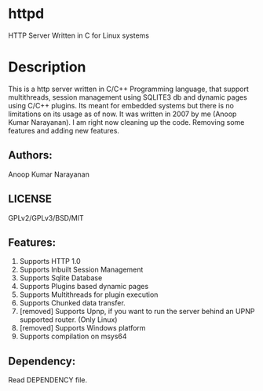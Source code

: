 # httpd
HTTP Server Written in C for Linux systems

# Description
This is a http server written in C/C++ Programming language, that support multithreads, session management using SQLITE3 db and dynamic pages using C/C++ plugins.
Its meant for embedded systems but there is no limitations on its usage as of now. It was written in 2007 by me (Anoop Kumar Narayanan). I am right now cleaning up the code. 
Removing some features and adding new features. 

Authors:
--------
Anoop Kumar Narayanan 

LICENSE
-------
GPLv2/GPLv3/BSD/MIT

Features:
---------

1. Supports HTTP 1.0
2. Supports Inbuilt Session Management
3. Supports Sqlite Database
4. Supports Plugins based dynamic pages
5. Supports Multithreads for plugin execution
6. Supports Chunked data transfer. 
7. [removed] Supports Upnp, if you want to run the server behind an UPNP supported router. (Only Linux)
8. [removed] Supports Windows platform
9. Supports compilation on msys64 


Dependency:
-----------
Read DEPENDENCY file.



